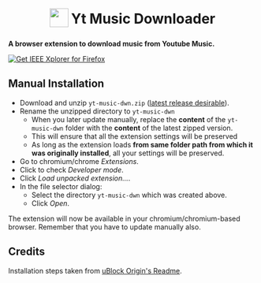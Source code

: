 <h1 align="center">
  <sub>
    <img  src="https://raw.githubusercontent.com/Roshan-R/yt-music-dwn/master/yt.png" height="38" width="38">
  </sub>
  Yt Music Downloader
</h1>

**A browser extension to download music from Youtube Music.**

<a href="https://addons.mozilla.org/en-US/firefox/addon/ytmusic-downloader/">
  <img src="https://user-images.githubusercontent.com/585534/107280546-7b9b2a00-6a26-11eb-8f9f-f95932f4bfec.png" alt="Get IEEE Xplorer for Firefox"> 
</a>

## Manual Installation

- Download and unzip `yt-music-dwn.zip` ([latest release desirable](https://github.com/Roshan-R/yt-music-dwn/releases)).
- Rename the unzipped directory to `yt-music-dwn`
    - When you later update manually, replace the **content** of the `yt-music-dwn` folder with the **content** of the latest zipped version.
    - This will ensure that all the extension settings will be preserved
    - As long as the extension loads **from same folder path from which it was originally installed**, all your settings will be preserved.
- Go to chromium/chrome *Extensions*.
- Click to check *Developer mode*.
- Click *Load unpacked extension...*.
- In the file selector dialog:
    - Select the directory `yt-music-dwn` which was created above.
    - Click *Open*.

The extension will now be available in your chromium/chromium-based browser.
Remember that you have to update manually also. 

## Credits
Installation steps taken from [uBlock Origin's Readme](https://github.com/gorhill/uBlock/tree/master/dist#install).
